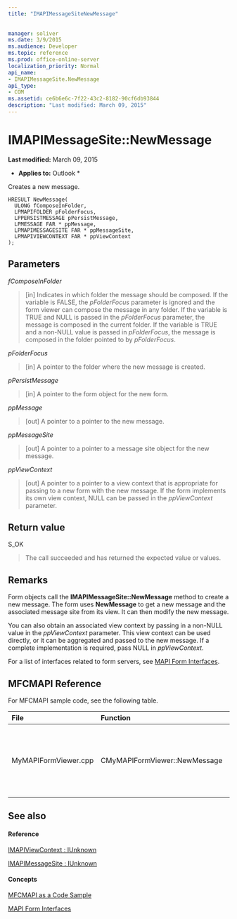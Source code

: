 ```yaml
---
title: "IMAPIMessageSiteNewMessage"
 
 
manager: soliver
ms.date: 3/9/2015
ms.audience: Developer
ms.topic: reference
ms.prod: office-online-server
localization_priority: Normal
api_name:
- IMAPIMessageSite.NewMessage
api_type:
- COM
ms.assetid: ce6b6e6c-7f22-43c2-8182-90cf6db93844
description: "Last modified: March 09, 2015"
---
```


# IMAPIMessageSite::NewMessage

 **Last modified:** March 09, 2015 
  
 * **Applies to:** Outlook * 
  
Creates a new message.
  
```
HRESULT NewMessage(
  ULONG fComposeInFolder,
  LPMAPIFOLDER pFolderFocus,
  LPPERSISTMESSAGE pPersistMessage,
  LPMESSAGE FAR * ppMessage,
  LPMAPIMESSAGESITE FAR * ppMessageSite,
  LPMAPIVIEWCONTEXT FAR * ppViewContext
);
```

## Parameters

 _fComposeInFolder_
  
> [in] Indicates in which folder the message should be composed. If the variable is FALSE, the  _pFolderFocus_ parameter is ignored and the form viewer can compose the message in any folder. If the variable is TRUE and NULL is passed in the  _pFolderFocus_ parameter, the message is composed in the current folder. If the variable is TRUE and a non-NULL value is passed in  _pFolderFocus_, the message is composed in the folder pointed to by  _pFolderFocus_.
    
 _pFolderFocus_
  
> [in] A pointer to the folder where the new message is created.
    
 _pPersistMessage_
  
> [in] A pointer to the form object for the new form.
    
 _ppMessage_
  
> [out] A pointer to a pointer to the new message.
    
 _ppMessageSite_
  
> [out] A pointer to a pointer to a message site object for the new message.
    
 _ppViewContext_
  
> [out] A pointer to a pointer to a view context that is appropriate for passing to a new form with the new message. If the form implements its own view context, NULL can be passed in the  _ppViewContext_ parameter. 
    
## Return value

S_OK 
  
> The call succeeded and has returned the expected value or values.
    
## Remarks

Form objects call the **IMAPIMessageSite::NewMessage** method to create a new message. The form uses **NewMessage** to get a new message and the associated message site from its view. It can then modify the new message. 
  
You can also obtain an associated view context by passing in a non-NULL value in the  _ppViewContext_ parameter. This view context can be used directly, or it can be aggregated and passed to the new message. If a complete implementation is required, pass NULL in  _ppViewContext_.
  
For a list of interfaces related to form servers, see [MAPI Form Interfaces](mapi-form-interfaces.md).
  
## MFCMAPI Reference

For MFCMAPI sample code, see the following table.
  
|**File**|**Function**|**Comment**|
|:-----|:-----|:-----|
|MyMAPIFormViewer.cpp  <br/> |CMyMAPIFormViewer::NewMessage  <br/> |MFCMAPI uses the **IMAPIMessageSite::NewMessage** method to create a new message, instantiate a new form viewer, and call **SetPersist** to set the message on the form viewer. Finally, it returns the form viewer as the message site.  <br/> |
   
## See also

#### Reference

[IMAPIViewContext : IUnknown](imapiviewcontextiunknown.md)
  
[IMAPIMessageSite : IUnknown](imapimessagesiteiunknown.md)
#### Concepts

[MFCMAPI as a Code Sample](mfcmapi-as-a-code-sample.md)
  
[MAPI Form Interfaces](mapi-form-interfaces.md)


